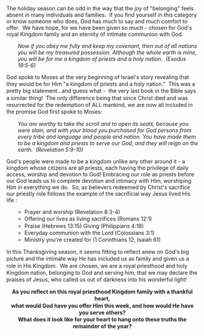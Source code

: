 <p> </p>
<p>The holiday season can be odd in the way that the joy of "belonging" feels absent in many individuals and families.  If you find yourself in this category or know someone who does, God has much to say and much comfort to offer.  We have hope, for we have been given so much - chosen for God's royal Kingdom family and an eternity of intimate communion with God.</p>
<p style="padding-left: 30px;"><em>Now if you obey me fully and keep my covenant, then out of all nations you will be my treasured possession. Although the whole earth is mine, you will be for me a kingdom of priests and a holy nation.  (Exodus 19:5-6)</em></p>
<p><span style="line-height: 1.3em;">God spoke to Moses at the very beginning of Israel's story revealing that they would be for Him "a kingdom of priests and a holy nation."  This was a pretty big statement...and guess what -  the very last book in the Bible says a similar thing!  The only difference being that since Christ died and was resurrected for the redemption of ALL mankind, we are now all included in the promise God first spoke to Moses:</span></p>
<p style="padding-left: 30px;"><em>You are worthy to take the scroll and to open its seals, because you were slain, and with your blood you purchased for God persons from every tribe and language and people and nation. You have made them to be a kingdom and priests to serve our God, and they will reign on the earth.  (Revelation 5:9-10) </em></p>
<p>God's people were made to be a kingdom unlike any other around it - a kingdom whose citizens are all priests, each having the privilege of daily access, worship and devotion to God! Embracing our role as priests before our God leads us to complete devotion and intimacy with Him, worshiping Him in everything we do.  So, as believers redeemed by Christ's sacrifice our priestly role follows the example of the sacrificial way Jesus lived His life :</p>
<ul>
<ul>
<li><span style="line-height: 1.3em;">Prayer and worship (Revelation 8:3-4) </span></li>
<li><span style="line-height: 1.3em;">Offering our lives as living sacrifices (Romans 12:1) </span></li>
<li><span style="line-height: 1.3em;">Praise (Hebrews 13:15) Giving (Philippians 4:18) </span></li>
<li><span style="line-height: 1.3em;">Everyday communion with the Lord (Colossians 3:1) </span></li>
<li><span style="line-height: 1.3em;">Ministry you're created for (1 Corinthians 12, Isaiah 61)</span></li>
</ul>
</ul>
<p><span style="line-height: 1.3em;">In this Thanksgiving season, it seems fitting to reflect anew on God's big picture and the intimate way He has included us as family and given us a role in His Kingdom.  We are chosen, we are a royal priesthood and holy Kingdom nation, belonging to God and serving him, that we may declare the praises of Jesus, who called us out of darkness into his wonderful light!  </span></p>
<p style="text-align: center;"><strong><span style="line-height: 1.3em;">As you reflect on this royal priesthood Kingdom family with a thankful heart, <br />what would God have you offer Him this week, and how would He have you serve others?<br />What does it look like for your heart to hang onto these truths the remainder of the year?</span></strong></p>
